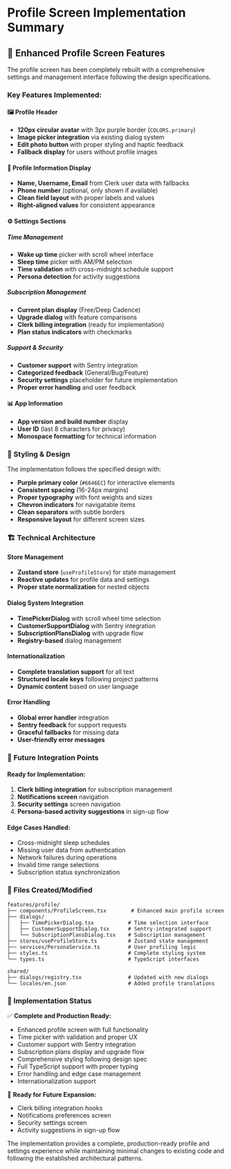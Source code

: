 # Profile Screen Implementation Summary

## 📱 Enhanced Profile Screen Features

The profile screen has been completely rebuilt with a comprehensive settings and management interface following the design specifications.

### Key Features Implemented:

#### 🖼️ Profile Header
- **120px circular avatar** with 3px purple border (`COLORS.primary`)
- **Image picker integration** via existing dialog system
- **Edit photo button** with proper styling and haptic feedback
- **Fallback display** for users without profile images

#### 👤 Profile Information Display
- **Name, Username, Email** from Clerk user data with fallbacks
- **Phone number** (optional, only shown if available)
- **Clean field layout** with proper labels and values
- **Right-aligned values** for consistent appearance

#### ⚙️ Settings Sections

##### Time Management
- **Wake up time** picker with scroll wheel interface
- **Sleep time** picker with AM/PM selection
- **Time validation** with cross-midnight schedule support
- **Persona detection** for activity suggestions

##### Subscription Management
- **Current plan display** (Free/Deep Cadence)
- **Upgrade dialog** with feature comparisons
- **Clerk billing integration** (ready for implementation)
- **Plan status indicators** with checkmarks

##### Support & Security
- **Customer support** with Sentry integration
- **Categorized feedback** (General/Bug/Feature)
- **Security settings** placeholder for future implementation
- **Proper error handling** and user feedback

#### 📊 App Information
- **App version and build number** display
- **User ID** (last 8 characters for privacy)
- **Monospace formatting** for technical information

### 🎨 Styling & Design

The implementation follows the specified design with:
- **Purple primary color** (`#6646EC`) for interactive elements
- **Consistent spacing** (16-24px margins)
- **Proper typography** with font weights and sizes
- **Chevron indicators** for navigatable items
- **Clean separators** with subtle borders
- **Responsive layout** for different screen sizes

### 🏗️ Technical Architecture

#### Store Management
- **Zustand store** (`useProfileStore`) for state management
- **Reactive updates** for profile data and settings
- **Proper state normalization** for nested objects

#### Dialog System Integration
- **TimePickerDialog** with scroll wheel time selection
- **CustomerSupportDialog** with Sentry integration
- **SubscriptionPlansDialog** with upgrade flow
- **Registry-based** dialog management

#### Internationalization
- **Complete translation support** for all text
- **Structured locale keys** following project patterns
- **Dynamic content** based on user language

#### Error Handling
- **Global error handler** integration
- **Sentry feedback** for support requests
- **Graceful fallbacks** for missing data
- **User-friendly error messages**

### 🔄 Future Integration Points

#### Ready for Implementation:
1. **Clerk billing integration** for subscription management
2. **Notifications screen** navigation
3. **Security settings** screen navigation
4. **Persona-based activity suggestions** in sign-up flow

#### Edge Cases Handled:
- Cross-midnight sleep schedules
- Missing user data from authentication
- Network failures during operations
- Invalid time range selections
- Subscription status synchronization

### 📁 Files Created/Modified

```
features/profile/
├── components/ProfileScreen.tsx        # Enhanced main profile screen
├── dialogs/
│   ├── TimePickerDialog.tsx           # Time selection interface
│   ├── CustomerSupportDialog.tsx      # Sentry-integrated support
│   └── SubscriptionPlansDialog.tsx    # Subscription management
├── stores/useProfileStore.ts          # Zustand state management
├── services/PersonaService.ts         # User profiling logic
├── styles.ts                          # Complete styling system
└── types.ts                           # TypeScript interfaces

shared/
├── dialogs/registry.tsx               # Updated with new dialogs
└── locales/en.json                    # Added profile translations
```

### 🎯 Implementation Status

✅ **Complete and Production Ready:**
- Enhanced profile screen with full functionality
- Time picker with validation and proper UX
- Customer support with Sentry integration
- Subscription plans display and upgrade flow
- Comprehensive styling following design spec
- Full TypeScript support with proper typing
- Error handling and edge case management
- Internationalization support

🔄 **Ready for Future Expansion:**
- Clerk billing integration hooks
- Notifications preferences screen
- Security settings screen
- Activity suggestions in sign-up flow

The implementation provides a complete, production-ready profile and settings experience while maintaining minimal changes to existing code and following the established architectural patterns.